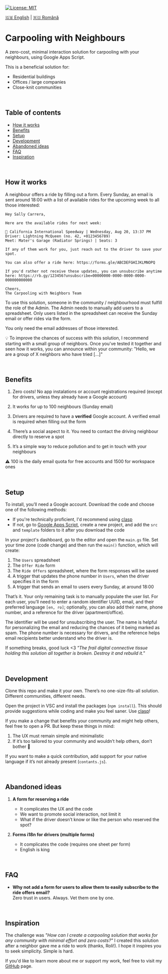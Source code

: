 [![License: MIT](https://img.shields.io/badge/License-MIT-yellow.svg)](https://opensource.org/licenses/MIT)

[:uk: English](./README.md) | [:romania: Română](./README.ro.md)

# Carpooling with Neighbours

A zero-cost, minimal interaction solution for carpooling with your neighbours, using Google Apps Script.

This is a beneficial solution for:
* Residential buildings
* Offices / large companies
* Close-knit communities

<br/>

## Table of contents

* [How it works](#how-it-works)
* [Benefits](#benefits)
* [Setup](#setup)
* [Development](#development)
* [Abandoned ideas](#abandoned-ideas)
* [FAQ](#faq)
* [Inspiration](#inspiration)

<br/>

## How it works

A neighbour offers a ride by filling out a form. Every Sunday, an email is sent around 18:00 with a list of available rides for the upcoming week to all those interested:

```
Hey Sally Carrera,

Here are the available rides for next week:

🚗 California International Speedway | Wednesday, Aug 20, 13:37 PM
Driver: Lightning McQueen (no. 42, +0123456789)
Meet: Mater's Garage (Radiator Springs) | Seats: 3

If any of them work for you, just reach out to the driver to save your spot.

You can also offer a ride here: https://forms.gle/ABCDEFGHIJKLMNOPQ

If you'd rather not receive these updates, you can unsubscribe anytime 
here: https://rb.gy/123456?unsubscribe=00000000-0000-0000-0000-000000000000

Cheers,
The Carpooling with Neighbors Team
```

To use this solution, someone in the community / neighbourhood must fulfill the role of the Admin. The Admin needs to manually add users to a spreadsheet. Only users listed in the spreadsheet can receive the Sunday email or offer rides via the form.

You only need the email addresses of those interested.

💡 To improve the chances of success with this solution, I recommend starting with a small group of neighbors. Once you've tested it together and seen how it works, you can announce within your community: "Hello, we are a group of X neighbors who have tried [...]"

<br/>

## Benefits

1. Zero costs! No app instalations or account registrations required (except for drivers, unless they already have a Google account)

2. It works for up to 100 neighbours (Sunday email)

3. Drivers are required to have a **verified** Google account. A verified email is required when filling out the form

4. There’s a social aspect to it. You need to contact the driving neighbour directly to reserve a spot

5. It’s a simple way to reduce pollution and to get in touch with your neighbours

:warning: 100 is the daily email quota for free accounts and 1500 for workspace ones

<br/>

## Setup

To install, you’ll need a Google account. Download the code and choose one of the following methods:
* If you're technically proficient, I'd recommend using [clasp](https://github.com/google/clasp)
* If not, go to [Google Apps Script](https://script.google.com/home), create a new project, and add the `src` and `template` folders to it after you download the code

In your project's dashboard, go to the editor and open the `main.gs` file. Set your time zone (code change) and then run the `main()` function, which will create:
1. The `Users` spreadsheet
2. The `Offer Ride` form
3. The `Ride Offers` spreadsheet, where the form responses will be saved
4. A trigger that updates the phone number in `Users`, when the driver specifies it in the form
5. A trigger that sends an email to users every Sunday, at around 18:00

That’s it. Your only remaining task is to manually populate the user list. For each user, you’ll need to enter a random identifier UUID, email, and their preferred language `[en, ro]`; optionally, you can also add their name, phone number, and a reference for the driver (apartment/office).

The identifier will be used for unsubscribing the user. The name is helpful for personalizing the email and reducing the chances of it being marked as spam. The phone number is necessary for drivers, and the reference helps email recipients better understand who the driver is.

If something breaks, good luck <3 *"The frail digital connective tissue holding this solution all together is broken. Destroy it and rebuild it."*

<br/>

## Development

Clone this repo and make it your own. There’s no one-size-fits-all solution. Different communities, different needs.

Open the project in VSC and install the packages (`npm install`). This should provide suggestions while coding and make you feel saner. Use [clasp](https://github.com/google/clasp)!

If you make a change that benefits your community and might help others, feel free to open a PR. But keep these things in mind:
1. The UX must remain simple and minimalistic
2. If it’s too tailored to your community and wouldn’t help others, don’t bother :shrug:

If you want to make a quick contribution, add support for your native language if it’s not already present (`contants.js`).

<br/>

## Abandoned ideas

1. **A form for reserving a ride**
   * It complicates the UX and the code
   * We want to promote social interaction, not limit it
   * What if the driver doesn’t know or like the person who reserved the spot?

2. **Forms i18n for drivers (multiple forms)**
   * It complicates the code (requires one sheet per form)
   * English is king

<br/>

## FAQ

* **Why not add a form for users to allow them to easily subscribe to the ride offers email?** <br/>
  Zero trust in users. Always. Vet them one by one.

<br/>

## Inspiration

The challenge was *"How can I create a carpooling solution that works for any community with minimal effort and zero costs?"* I created this solution after a neighbor gave me a ride to work (thanks, Roli!). I hope it inspires you to seek simplicity. Simple is hard.

If you'd like to learn more about me or support my work, feel free to visit my [GitHub](https://github.com/sponsors/manufacturist) page.
